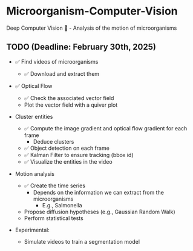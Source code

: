 # Microorganism-Computer-Vision

Deep Computer Vision 🦠 - Analysis of the motion of microorganisms

## TODO (Deadline: February 30th, 2025)

- ✅ Find videos of microorganisms
    - ✅ Download and extract them
- ✅ Optical Flow
    - ✅ Check the associated vector field
    - Plot the vector field with a quiver plot
- Cluster entities
    - ✅ Compute the image gradient and optical flow gradient for each frame
        - Deduce clusters
    - ✅ Object detection on each frame 
    - ✅ Kalman Filter to ensure tracking (bbox id)
    - ✅ Visualize the entities in the video
- Motion analysis
    - ✅ Create the time series
        - Depends on the information we can extract from the microorganisms
            - E.g., Salmonella
    - Propose diffusion hypotheses (e.g., Gaussian Random Walk)
    - Perform statistical tests

- Experimental:
    - Simulate videos to train a segmentation model